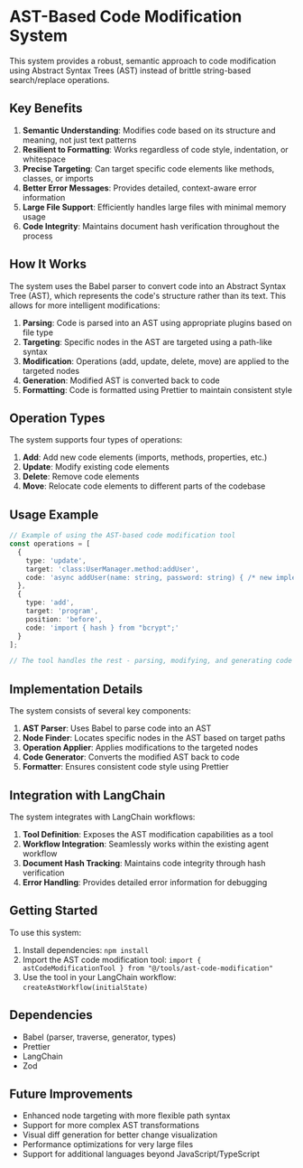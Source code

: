 # AST-Based Code Modification System

This system provides a robust, semantic approach to code modification using Abstract Syntax Trees (AST) instead of brittle string-based search/replace operations.

## Key Benefits

1. **Semantic Understanding**: Modifies code based on its structure and meaning, not just text patterns
2. **Resilient to Formatting**: Works regardless of code style, indentation, or whitespace
3. **Precise Targeting**: Can target specific code elements like methods, classes, or imports
4. **Better Error Messages**: Provides detailed, context-aware error information
5. **Large File Support**: Efficiently handles large files with minimal memory usage
6. **Code Integrity**: Maintains document hash verification throughout the process

## How It Works

The system uses the Babel parser to convert code into an Abstract Syntax Tree (AST), which represents the code's structure rather than its text. This allows for more intelligent modifications:

1. **Parsing**: Code is parsed into an AST using appropriate plugins based on file type
2. **Targeting**: Specific nodes in the AST are targeted using a path-like syntax
3. **Modification**: Operations (add, update, delete, move) are applied to the targeted nodes
4. **Generation**: Modified AST is converted back to code
5. **Formatting**: Code is formatted using Prettier to maintain consistent style

## Operation Types

The system supports four types of operations:

1. **Add**: Add new code elements (imports, methods, properties, etc.)
2. **Update**: Modify existing code elements
3. **Delete**: Remove code elements
4. **Move**: Relocate code elements to different parts of the codebase

## Usage Example

```typescript
// Example of using the AST-based code modification tool
const operations = [
  {
    type: 'update',
    target: 'class:UserManager.method:addUser',
    code: 'async addUser(name: string, password: string) { /* new implementation */ }'
  },
  {
    type: 'add',
    target: 'program',
    position: 'before',
    code: 'import { hash } from "bcrypt";'
  }
];

// The tool handles the rest - parsing, modifying, and generating code
```

## Implementation Details

The system consists of several key components:

1. **AST Parser**: Uses Babel to parse code into an AST
2. **Node Finder**: Locates specific nodes in the AST based on target paths
3. **Operation Applier**: Applies modifications to the targeted nodes
4. **Code Generator**: Converts the modified AST back to code
5. **Formatter**: Ensures consistent code style using Prettier

## Integration with LangChain

The system integrates with LangChain workflows:

1. **Tool Definition**: Exposes the AST modification capabilities as a tool
2. **Workflow Integration**: Seamlessly works within the existing agent workflow
3. **Document Hash Tracking**: Maintains code integrity through hash verification
4. **Error Handling**: Provides detailed error information for debugging

## Getting Started

To use this system:

1. Install dependencies: `npm install`
2. Import the AST code modification tool: `import { astCodeModificationTool } from "@/tools/ast-code-modification"`
3. Use the tool in your LangChain workflow: `createAstWorkflow(initialState)`

## Dependencies

- Babel (parser, traverse, generator, types)
- Prettier
- LangChain
- Zod

## Future Improvements

- Enhanced node targeting with more flexible path syntax
- Support for more complex AST transformations
- Visual diff generation for better change visualization
- Performance optimizations for very large files
- Support for additional languages beyond JavaScript/TypeScript
